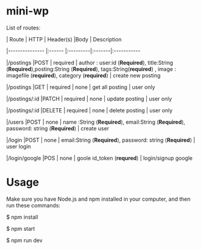 # mini-wp



List of routes:

|   Route               | HTTP  |   Header(s) |Body    | Description

|---------------        |:------    |:---------|:-------|:-----------

|/postings               |POST       | required | author : user:id (**Required**), title:String (**Required**),posting:String (**Required**), tags:String(**required**) , image : imagefile (**required**), category (**required**) | create new posting

|/postings               |GET        | required | none   | get all posting | user only

|/postings/:id           |PATCH      | required | none   | update posting | user only

|/postings/:id           |DELETE     | required | none   | delete posting | user only


|/users                 |POST       | none      | name :String  (**Required**), email:String (**Required**), password: string (**Required**)   | create user

|/login                 |POST       | none      | email:String (**Required**), password: string (**Required**)     | user login

|/login/google          |POS        | none      | goole id_token (**requred**)  |  login/signup google


# Usage

Make sure you have Node.js and npm installed in your computer, and then run these commands:

$ npm install <br/>

$ npm start <br/>

$ npm run dev
